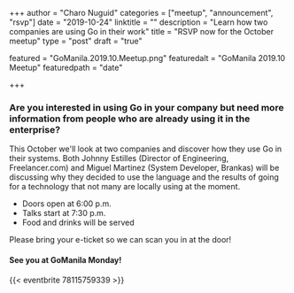 +++
author = "Charo Nuguid"
categories = ["meetup", "announcement", "rsvp"]
date = "2019-10-24"
linktitle = ""
description = "Learn how two companies are using Go in their work"
title = "RSVP now for the October meetup"
type = "post"
draft = "true"

featured = "GoManila.2019.10.Meetup.png"
featuredalt = "GoManila 2019.10 Meetup"
featuredpath = "date"

+++

### Are you interested in using Go in your company but need more information from people who are already using it in the enterprise?

This October we'll look at two companies and discover how they use Go in their systems. Both Johnny Estilles (Director of Engineering, Freelancer.com) and Miguel Martinez (System Developer, Brankas) will be discussing why they decided to use the language and the results of going for a technology that not many are locally using at the moment.

* Doors open at 6:00 p.m.
* Talks start at 7:30 p.m.
* Food and drinks will be served

Please bring your e-ticket so we can scan you in at the door!

#### See you at GoManila Monday!


{{< eventbrite 78115759339 >}}
